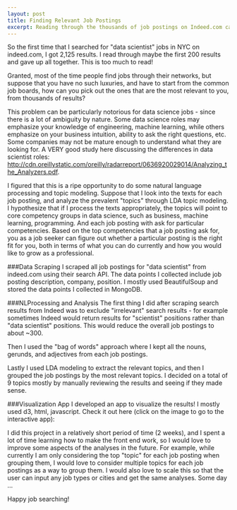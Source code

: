 ```yaml
---
layout: post
title: Finding Relevant Job Postings
excerpt: Reading through the thousands of job postings on Indeed.com can be overwhelming. Can we used natural language processing and LDA topic modeling to simplify that a bit? Analysis on data science job postings in NYC -
---
```


So the first time that I searched for "data scientist" jobs in NYC on indeed.com, I got 2,125 results. I read through maybe the first 200 results and gave up all together. This is too much to read!

Granted, most of the time people find jobs through their networks, but suppose that you have no such luxuries, and have to start from the common job boards, how can you pick out the ones that are the most relevant to you, from thousands of results?

This problem can be particularly notorious for data science jobs - since there is a lot of ambiguity by nature. Some data science roles may emphasize your knowledge of engineering, machine learning, while others emphasize on your business intuition, ability to ask the right questions, etc. Some companies may not be mature enough to understand what they are looking for. A VERY good study here discussing the differences in data scientist roles: http://cdn.oreillystatic.com/oreilly/radarreport/0636920029014/Analyzing_the_Analyzers.pdf.

I figured that this is a ripe opportunity to do some natural language processing and topic modeling. Suppose that I look into the texts for each job posting, and analyze the prevalent "topics" through LDA topic modeling. I hypothesize that if I process the texts appropriately, the topics will point to core competency groups in data science, such as business, machine learning, programming. And each job posting with ask for particular competencies. Based on the top competencies that a job posting ask for, you as a job seeker can figure out whether a particular posting is the right fit for you, both in terms of what you can do currently and how you would like to grow as a professional.

###Data Scraping
I scraped all job postings for "data scientist" from indeed.com using their search API. The data points I collected include  job posting description, company, position. I mostly used BeautifulSoup and stored the data points I collected in MongoDB. 

###NLProcessing and Analysis
The first thing I did after scraping search results from Indeed was to exclude "irrelevant" search results - for example sometimes Indeed would return results for "scientist" positions rather than "data scientist" positions. This would reduce the overall job postings to about ~300. 

Then I used the "bag of words" approach where I kept all the nouns, gerunds, and adjectives from each job postings.

Lastly I used LDA modeling to extract the relevant topics, and then I grouped the job postings by the most relevant topics. I decided on a total of 9 topics mostly by manually reviewing the results and seeing if they made sense. 

###Visualization App
I developed an app to visualize the results! I mostly used d3, html, javascript. Check it out here (click on the image to go to the interactive app):


I did this project in a relatively short period of time (2 weeks), and I spent a lot of time learning how to make the front end work, so I would love to improve some aspects of the analyses in the future. For example, while currently I am only considering the top "topic" for each job posting when grouping them, I would love to consider multiple topics for each job postings as a way to group them. I would also love to scale this so that the user can input any job types or cities and get the same analyses. Some day …

Happy job searching!
